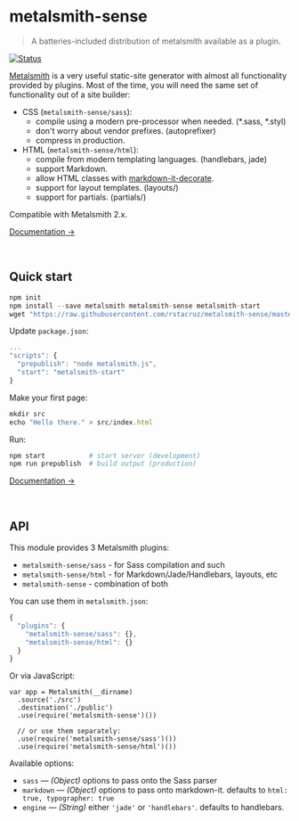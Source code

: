 # metalsmith-sense

> A batteries-included distribution of metalsmith available as a plugin.

[![Status](https://travis-ci.org/rstacruz/metalsmith-sense.svg?branch=master)](https://travis-ci.org/rstacruz/metalsmith-sense "See test builds")

[Metalsmith] is a very useful static-site generator with almost all functionality provided by plugins. Most of the time, you will need the same set of functionality out of a site builder:

* CSS (`metalsmith-sense/sass`):
  * compile using a modern pre-processor when needed. (*.sass, *.styl)
  * don't worry about vendor prefixes. (autoprefixer)
  * compress in production.
* HTML (`metalsmith-sense/html`):
  * compile from modern templating languages. (handlebars, jade)
  * support Markdown.
  * allow HTML classes with [markdown-it-decorate](https://www.npmjs.com/package/markdown-it-decorate).
  * support for layout templates. (layouts/)
  * support for partials. (partials/)

Compatible with Metalsmith 2.x.

[Documentation →](doc/)

<br>

## Quick start

```js
npm init
npm install --save metalsmith metalsmith-sense metalsmith-start
wget "https://raw.githubusercontent.com/rstacruz/metalsmith-sense/master/example/metalsmith.js" -O metalsmith.js
```

Update `package.json`:

```js
...
"scripts": {
  "prepublish": "node metalsmith.js",
  "start": "metalsmith-start"
}
```

Make your first page:

```js
mkdir src
echo "Hello there." > src/index.html
```

Run:

``` sh
npm start           # start server (development)
npm run prepublish  # build output (production)
```

[Documentation →](doc/)

[Metalsmith]: http://metalsmith.io/

<br>

## API

This module provides 3 Metalsmith plugins:

- `metalsmith-sense/sass` - for Sass compilation and such
- `metalsmith-sense/html` - for Markdown/Jade/Handlebars, layouts, etc
- `metalsmith-sense` - combination of both

You can use them in `metalsmith.json`:

```js
{
  "plugins": {
    "metalsmith-sense/sass": {},
    "metalsmith-sense/html": {}
  }
}
```

Or via JavaScript:

```
var app = Metalsmith(__dirname)
  .source('./src')
  .destination('./public')
  .use(require('metalsmith-sense')())

  // or use them separately:
  .use(require('metalsmith-sense/sass')())
  .use(require('metalsmith-sense/html')())
```

Available options:

- `sass` — *(Object)* options to pass onto the Sass parser
- `markdown` — *(Object)* options to pass onto markdown-it. defaults to `html: true, typographer: true`
- `engine` — *(String)* either `'jade'` or `'handlebars'`. defaults to handlebars.
